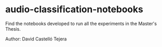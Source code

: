# audio-classification-notebooks
Find the notebooks developed to run all the experiments in the Master's Thesis.

Author: David Castelló Tejera
